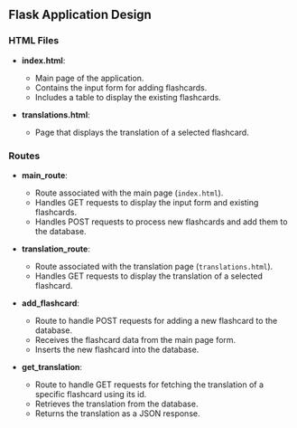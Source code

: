 ## Flask Application Design

### HTML Files

- **index.html**:
    - Main page of the application.
    - Contains the input form for adding flashcards.
    - Includes a table to display the existing flashcards.

- **translations.html**:
    - Page that displays the translation of a selected flashcard.

### Routes

- **main_route**:
    - Route associated with the main page (`index.html`).
    - Handles GET requests to display the input form and existing flashcards.
    - Handles POST requests to process new flashcards and add them to the database.

- **translation_route**:
    - Route associated with the translation page (`translations.html`).
    - Handles GET requests to display the translation of a selected flashcard.

- **add_flashcard**:
    - Route to handle POST requests for adding a new flashcard to the database.
    - Receives the flashcard data from the main page form.
    - Inserts the new flashcard into the database.
    
- **get_translation**:
    - Route to handle GET requests for fetching the translation of a specific flashcard using its id.
    - Retrieves the translation from the database.
    - Returns the translation as a JSON response.